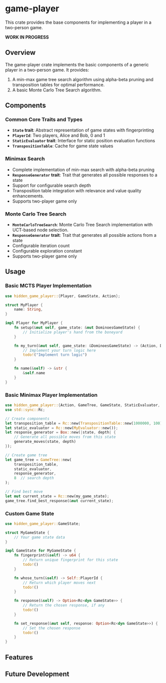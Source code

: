 # game-player

This crate provides the base components for implementing a player in a two-person game.

**WORK IN PROGRESS**

## Overview

The game-player crate implements the basic components of a generic player in a two-person game. It provides:
1. A min-max game tree search algorithm using alpha-beta pruning and transposition tables for optimal performance.
2. A basic Monte Carlo Tree Search algorithm.

## Components

### Common Core Traits and Types

- **`State` trait**: Abstract representation of game states with fingerprinting
- **`PlayerId`**: Two players, Alice and Bob, 0 and 1
- **`StaticEvaluator` trait**: Interface for static position evaluation functions
- **`TranspositionTable`**: Cache for game state values

### Minimax Search

- Complete implementation of min-max search with alpha-beta pruning
- **`ResponseGenerator` trait**: Trait that generates all possible responses to a state
- Support for configurable search depth
- Transposition table integration with relevance and value quality enhancements.
- Supports two-player game only

### Monte Carlo Tree Search

- **`MonteCarloTreeSearch`**: Monte Carlo Tree Search implementation with UCT-based node selection.
- **`ResponseGenerator` trait**: Trait that generates all possible actions from a state
- Configurable iteration count
- Configurable exploration constant
- Supports two-player game only

## Usage

### Basic MCTS Player Implementation

```rust
use hidden_game_player::{Player, GameState, Action};

struct MyPlayer {
    name: String,
}

impl Player for MyPlayer {
    fn setup(&mut self, game_state: &mut DominoesGameState) {
        // Initialize player's hand from the boneyard
    }

    fn my_turn(&mut self, game_state: &DominoesGameState) -> (Action, DominoesGameState) {
        // Implement your turn logic here
        todo!("Implement turn logic")
    }

    fn name(&self) -> &str {
        &self.name
    }
}
```

### Basic Minimax Player Implementation

```rust
use hidden_game_player::{Action, GameTree, GameState, StaticEvaluator, TranspositionTable};
use std::sync::Rc;

// Create components
let transposition_table = Rc::new(TranspositionTable::new(1000000, 100));
let static_evaluator = Rc::new(MyEvaluator::new());
let response_generator = Box::new(|state, depth| {
    // Generate all possible moves from this state
    generate_moves(state, depth)
});

// Create game tree
let game_tree = GameTree::new(
    transposition_table,
    static_evaluator,
    response_generator,
    8  // search depth
);

// Find best move
let mut current_state = Rc::new(my_game_state);
game_tree.find_best_response(&mut current_state);
```

### Custom Game State

```rust
use hidden_game_player::GameState;

struct MyGameState {
    // Your game state data
}

impl GameState for MyGameState {
    fn fingerprint(&self) -> u64 {
        // Return unique fingerprint for this state
        todo!()
    }

    fn whose_turn(&self) -> Self::PlayerId {
        // Return which player moves next
        todo!()
    }

    fn response(&self) -> Option<Rc<dyn GameState>> {
        // Return the chosen response, if any
        todo!()
    }

    fn set_response(&mut self, response: Option<Rc<dyn GameState>>) {
        // Set the chosen response
        todo!()
    }
}
```

## Features

## Future Development
